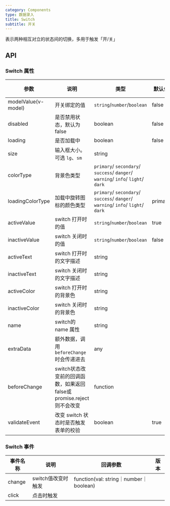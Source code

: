 ```yaml
---
category: Components
type: 数据录入
title: Switch
subtitle: 开关
---
```


表示两种相互对立的状态间的切换，多用于触发「开/关」

## API

### Switch 属性

| 参数                  | 说明                                             | 类型                                                                             | 默认值  | 版本 |
|---------------------|------------------------------------------------|--------------------------------------------------------------------------------|------| --- |
| modelValue(v-model) | 开关绑定的值                                         | `string`/`number`/`boolean`                                                    | false |  |
| disabled            | 是否禁用状态，默认为 false                               | boolean                                                                        | false |  |
| loading             | 是否加载中                                          | boolean                                                                        | false |  |
| size                | 输入框大小。可选 `lg`、`sm`                             | string                                                                         |      |  |
| colorType           | 背景色类型                                          | `primary`/ `secondary`/ `success`/ `danger`/ `warning`/ `info`/ `light`/ `dark` |      |  |
| loadingColorType    | 加载中旋转图标的颜色类型                                   | `primary`/ `secondary`/ `success`/ `danger`/ `warning`/ `info`/ `light`/ `dark` | primary |  |
| activeValue         | switch 打开时的值                                   | `string`/`number`/`boolean`                                                    | true |  |  |
| inactiveValue       | switch 关闭时的值                                   | `string`/`number`/`boolean`                                                    | false |  |  |
| activeText          | switch 打开时的文字描述                                | string                                                                         |      |  |  |
| inactiveText        | switch 关闭时的文字描述                                | string                                                                         |      |  |  |
| activeColor         | switch 打开时的背景色                                 | string                                                                         |      |  |  |
| inactiveColor       | switch 关闭时的背景色                                 | string                                                                         |      |  |  |
| name                | switch的 name 属性                                | string                                                                         |      |  |  |
| extraData           | 额外数据，调用`beforeChange`时会传递进去                    | any                                                                            |      |  |  |
| beforeChange        | switch状态改变前的回调函数，如果返回false或promise.reject则不会改变 | function                                                                       |      |  |  |
| validateEvent       | 改变 switch 状态时是否触发表单的校验                         | boolean                                                                        | true |  |  |

### Switch 事件

| 事件名称    | 说明           | 回调参数                                 | 版本    |
|---------|--------------|--------------------------------------|-------|
| change  | switch值改变时触发 | function(val: string｜number｜boolean) |       |
| click   | 点击时触发        |                                      |       |
